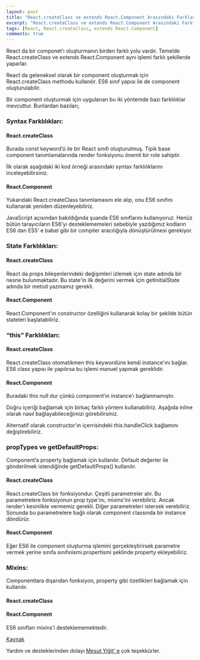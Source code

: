 ```yaml
---
layout: post
title: "React.createClass ve extends React.Component Arasındaki Farklar"
excerpt: "React.createClass ve extends React.Component Arasındaki Farklar"
tags: [React, React.createClass, extends React.Component]
comments: true
---
```


React da bir componet’ı oluşturmanın birden farklı yolu vardır. Temelde React.createClass ve extends React.Component aynı işlemi farklı şekillerde yaparlar.  


React da geleneksel olarak bir component oluşturmak için React.createClass methodu kullanılır. ES6 sınıf yapısı ile de component oluşturulabilir. 


Bir component oluşturmak için uygulanan bu iki yöntemde bazı farklılıklar mevcuttur. Bunlardan bazıları;

### Syntax Farklılıkları:

#### React.createClass

Burada const keyword’ü ile bir React sınıfı oluşturulmuş. Tipik base component tanımlamalarında render fonksiyonu önemli bir role sahiptir. 

İlk olarak aşağıdaki iki kod örneği arasındaki syntax farklılıklarını inceleyebilirsiniz. 

<script src="https://gist.github.com/GlcEbru/dbf756c419567b67161e6390debbd8b4.js"></script>

#### React.Component

Yukarıdaki React.createClass tanımlamasını ele alıp, onu ES6 sınıfını kullanarak yeniden düzenleyebiliriz.

<script src="https://gist.github.com/GlcEbru/e775ecc855df55720a08e220509145c0.js"></script>

JavaScript açısından bakıldığında şuanda ES6 sınıflarını kullanıyoruz. Henüz bütün tarayıcıların ES6’yı desteklememeleri sebebiyle yazdığımız kodların ES6 dan ES5’ e babel gibi bir compiler aracılığıyla dönüştürülmesi gerekiyor.

### State Farklılıkları:

#### React.createClass

React da props bileşenlerindeki değişimleri izlemek için state adında bir nesne bulunmaktadır. Bu state'in ilk değerini vermek için getInitialState adında bir metod yazmamız gerekli.

<script src="https://gist.github.com/GlcEbru/ba825b6c6fd674dc09dbbcb9d7d33a62.js"></script>

#### React.Component

React.Component'ın constructor özelliğini kullanarak kolay bir şekilde bütün stateleri başlatabiliriz.

<script src="https://gist.github.com/GlcEbru/2f97982528bb0a00fc6c28155c5dd7d5.js"></script>

### “this” Farklılıkları:

#### React.createClass

React.createClass otomatikmen this keywordüne kendi instance'ını bağlar. ES6 class yapısı ile yapılırsa bu işlemi manuel yapmak gereklidir.

<script src="https://gist.github.com/GlcEbru/589891e3dd0fd40458826809d1fad917.js"></script>

#### React.Component

Buradaki this null dur çünkü component’ın instance’ı bağlanmamıştır. 

<script src="https://gist.github.com/GlcEbru/24052d69c9424a803f2225f5e7303c93.js"></script>

Doğru içeriği bağlamak için birkaç farklı yöntem kullanabiliriz. Aşağıda inline olarak nasıl bağlayabileceğimizi görebilirsiniz.

<script src="https://gist.github.com/GlcEbru/31e3cee7734b42d9f84fea57a5fdd1fe.js"></script>

Alternatif olarak constructor’ın içerrisindeki this.handleClick bağlamını değiştirebiliriz. 

<script src="https://gist.github.com/GlcEbru/53f606ea225277c94f193c6a60b211d6.js"></script>

### propTypes ve getDefaultProps:

Component’a property bağlamak için kullanılır. Default değerler ile gönderilmek istendiğinde getDefaultProps()  kullanılır. 

#### React.createClass

React.createClass bir fonksiyondur. Çeşitli parametreler alır. Bu parametrelere fonksiyonun prop type'ını, mixins'ini verebiliriz. Ancak render’ı kesinlikle vermemiz gerekli. Diğer parametreleri istersek verebiliriz. Sonunda bu parametrelere bağlı olarak component classında bir instance döndürür.

<script src="https://gist.github.com/GlcEbru/6df95b3e01022778d6264bf38ed3187d.js"></script>

#### React.Component

Eğer ES6 ile component oluşturma işlemini gerçekleştirirsek parametre vermek yerine sınıfa sınıfınismi.propertismi şeklinde property ekleyebiliriz.

<script src="https://gist.github.com/GlcEbru/2d918d35de9d13232b54524c6a662107.js"></script>

### Mixins:

Componentlara dışarıdan fonksiyon, property gibi özellikleri bağlamak için kullanılır. 

#### React.createClass

<script src="https://gist.github.com/GlcEbru/65cf3d740c31f261826b3c23f60ff7c9.js"></script>

#### React.Component

ES6 sınıfları mixins’i desteklememektedir. 

[Kaynak](https://toddmotto.com/react-create-class-versus-component/#reactcomponent)


Yardım ve desteklerinden dolayı [Mesut Yiğit' e](https://mesutyigit.weebly.com) çok teşekkürler.
